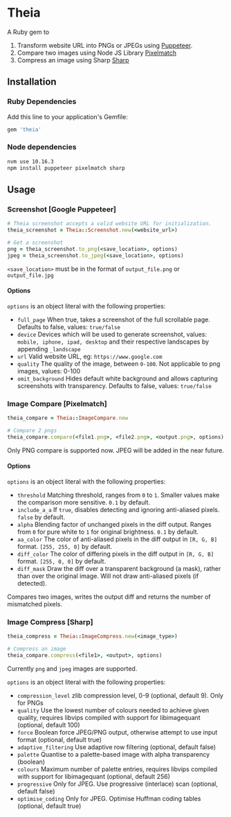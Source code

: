 # Theia

A Ruby gem to 

1) Transform website URL into PNGs or JPEGs using [Puppeteer](https://github.com/GoogleChrome/puppeteer).
2) Compare two images using Node JS Library [Pixelmatch](https://github.com/mapbox/pixelmatch)
3) Compress an image using Sharp [Sharp](https://github.com/lovell/sharp)

## Installation

### Ruby Dependencies

Add this line to your application's Gemfile:

```ruby
gem 'theia'
```

### Node dependencies

```bash
nvm use 10.16.3
npm install puppeteer pixelmatch sharp
```

## Usage

### Screenshot [Google Puppeteer]

```ruby
# Theia screenshot accepts a valid website URL for initialization.
theia_screenshot = Theia::Screenshot.new(<website_url>)

# Get a screenshot
png = theia_screenshot.to_png(<save_location>, options)
jpeg = theia_screenshot.to_jpeg(<save_location>, options) 
```
`<save_location>` must be in the format of `output_file.png` or `output_file.jpg`

#### Options

`options` is an object literal with the following properties:

* `full_page` When true, takes a screenshot of the full scrollable page. Defaults to false, values: `true/false`
* `device` Devices which will be used to generate screenshot, values: `mobile, iphone, ipad, desktop` and their respective landscapes by appending `_landscape`
* `url` Valid website URL, eg: `https://www.google.com`
* `quality` The quality of the image, between `0-100`. Not applicable to png images, values: 0-100
* `omit_background` Hides default white background and allows capturing screenshots with transparency. Defaults to false, values: `true/false`

### Image Compare [Pixelmatch]

```ruby
theia_compare = Theia::ImageCompare.new

# Compare 2 pngs
theia_compare.compare(<file1.png>, <file2.png>, <output.png>, options)
```

Only PNG compare is supported now. JPEG will be added in the near future.

#### Options

`options` is an object literal with the following properties:

* `threshold` Matching threshold, ranges from `0` to `1`. Smaller values make the comparison more sensitive. `0.1` by default.
* `include_a_a` If `true`, disables detecting and ignoring anti-aliased pixels. `false` by default.
* `alpha` Blending factor of unchanged pixels in the diff output. Ranges from `0` for pure white to `1` for original brightness. `0.1` by default.
* `aa_color` The color of anti-aliased pixels in the diff output in `[R, G, B]` format. `[255, 255, 0]` by default.
* `diff_color` The color of differing pixels in the diff output in `[R, G, B]` format. `[255, 0, 0]` by default.
* `diff_mask` Draw the diff over a transparent background (a mask), rather than over the original image. Will not draw anti-aliased pixels (if detected).

Compares two images, writes the output diff and returns the number of mismatched pixels.

### Image Compress [Sharp]

```ruby
theia_compress = Theia::ImageCompress.new(<image_type>)

# Compress an image
theia_compare.compress(<file1>, <output>, options)
```
Currently `png` and `jpeg` images are supported.

`options` is an object literal with the following properties:

* `compression_level` zlib compression level, 0-9 (optional, default 9). Only for PNGs
* `quality` Use the lowest number of colours needed to achieve given quality, requires libvips compiled with support for libimagequant (optional, default 100)
* `force` Boolean force JPEG/PNG output, otherwise attempt to use input format (optional, default true)
* `adaptive_filtering` Use adaptive row filtering (optional, default false)
* `palette` Quantise to a palette-based image with alpha transparency (boolean)
* `colours` Maximum number of palette entries, requires libvips compiled with support for libimagequant (optional, default 256)
* `progressive` Only for JPEG. Use progressive (interlace) scan (optional, default false)
* `optimise_coding` Only for JPEG. Optimise Huffman coding tables (optional, default true)




